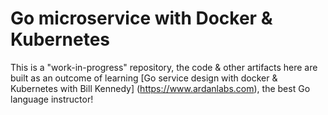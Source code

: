 # Go microservice with Docker & Kubernetes

This is a "work-in-progress" repository, the code & other artifacts here are built as an outcome of learning [Go service design with docker & Kubernetes with Bill Kennedy] (https://www.ardanlabs.com), the best Go language instructor!
